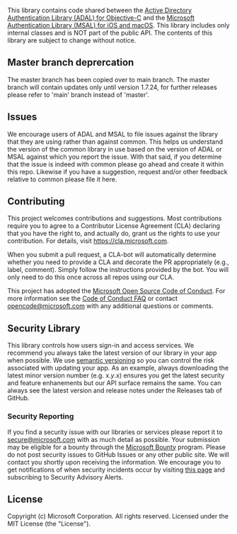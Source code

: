 This library contains code shared between the [Active Directory Authentication Library (ADAL) for Objective-C](https://github.com/AzureAD/azure-activedirectory-library-for-objc) and the [Microsoft Authentication Library (MSAL) for iOS and macOS](https://github.com/AzureAD/microsoft-authentication-library-for-objc). This library includes only internal classes and is NOT part of the public API. The contents of this library are subject to change without notice.

## Master branch deprercation
The master branch has been copied over to main branch. The master branch will contain updates only until version 1.7.24, for further releases please refer to 'main' branch instead of 'master'.

## Issues

We encourage users of ADAL and MSAL to file issues against the library that they are using rather than against common. This helps us understand the version of the common library in use based on the version of ADAL or MSAL against which you report the issue. With that said, if you determine that the issue is indeed with common please go ahead and create it within this repo. Likewise if you have a suggestion, request and/or other feedback relative to common please file it here.

## Contributing

This project welcomes contributions and suggestions.  Most contributions require you to agree to a 
Contributor License Agreement (CLA) declaring that you have the right to, and actually do, grant us
the rights to use your contribution. For details, visit https://cla.microsoft.com.

When you submit a pull request, a CLA-bot will automatically determine whether you need to provide
a CLA and decorate the PR appropriately (e.g., label, comment). Simply follow the instructions
provided by the bot. You will only need to do this once across all repos using our CLA.

This project has adopted the [Microsoft Open Source Code of Conduct](https://opensource.microsoft.com/codeofconduct/).
For more information see the [Code of Conduct FAQ](https://opensource.microsoft.com/codeofconduct/faq/) or
contact [opencode@microsoft.com](mailto:opencode@microsoft.com) with any additional questions or comments.

## Security Library

This library controls how users sign-in and access services. We recommend you always take the latest version of our library in your app when possible. We use [semantic versioning](http://semver.org) so you can control the risk associated with updating your app. As an example, always downloading the latest minor version number (e.g. x.*y*.x) ensures you get the latest security and feature enhanements but our API surface remains the same. You can always see the latest version and release notes under the Releases tab of GitHub.

### Security Reporting

If you find a security issue with our libraries or services please report it to [secure@microsoft.com](mailto:secure@microsoft.com) with as much detail as possible. Your submission may be eligible for a bounty through the [Microsoft Bounty](http://aka.ms/bugbounty) program. Please do not post security issues to GitHub Issues or any other public site. We will contact you shortly upon receiving the information. We encourage you to get notifications of when security incidents occur by visiting [this page](https://technet.microsoft.com/en-us/security/dd252948) and subscribing to Security Advisory Alerts.


## License

Copyright (c) Microsoft Corporation.  All rights reserved. Licensed under the MIT License (the "License").
